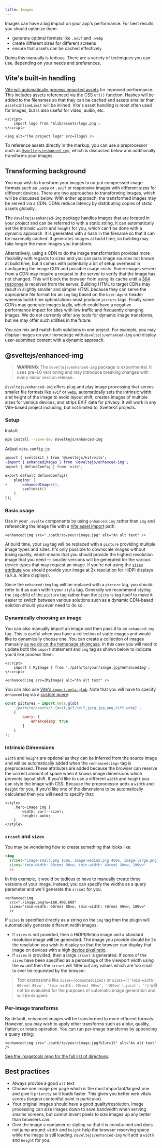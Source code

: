 ```yaml
---
title: Images
---
```


Images can have a big impact on your app's performance. For best results, you should optimize them:

- generate optimal formats like `.avif` and `.webp`
- create different sizes for different screens
- ensure that assets can be cached effectively

Doing this manually is tedious. There are a variety of techniques you can use, depending on your needs and preferences.

## Vite's built-in handling

[Vite will automatically process imported assets](https://vitejs.dev/guide/assets.html) for improved performance. This includes assets referenced via the CSS `url()` function. Hashes will be added to the filenames so that they can be cached and assets smaller than `assetsInlineLimit` will be inlined. Vite's asset handling is most often used for images, but is also useful for video, audio, etc.

```svelte
<script>
	import logo from '$lib/assets/logo.png';
</script>

<img alt="The project logo" src={logo} />
```

To reference assets directly in the markup, you can use a preprocessor such as [`@sveltejs/enhanced-img`](#sveltejs-enhanced-img), which is discussed below and additionally transforms your images.

## Transforming background

You may wish to transform your images to output compressed image formats such as `.webp` or `.avif` or responsive images with different sizes for different devices. There are two approaches to transforming images, which will be discussed below. With either approach, the transformed images may be served via a CDN. CDNs reduce latency by distributing copies of static assets globally.

The `@sveltejs/enhanced-img` package handles images that are located in your project and can be referred to with a static string. It can automatically set the intrinsic `width` and `height` for you, which can't be done with a dynamic approach. It is generated with a hash in the filename so that it can be maximally cached. It generates images at build time, so building may take longer the more images you transform.

Alternatively, using a CDN to do the image transformation provides more flexibility with regards to sizes and you can pass image sources not known at build time, but it comes with potentially a bit of setup overhead in configuring the image CDN and possible usage costs. Some images served from a CDN may require a request to the server to verify that the image has not changed. This will block the browser from using its cache until a [304 response](https://developer.mozilla.org/en-US/docs/Web/HTTP/Status/304) is received from the server. Building HTML to target CDNs may result in slightly smaller and simpler HTML because they can serve the appropriate file format for an `img` tag based on the `User-Agent` header whereas build-time optimizations must produce `picture` tags. Finally some CDNs may generate images lazily, which could have a negative performance impact for sites with low traffic and frequently changing images. We do not currently offer any tools for dynamic image transforms, but we may offer such utilities in the future.

You can mix and match both solutions in one project. For example, you may display images on your homepage with `@sveltejs/enhanced-img` and display user-submitted content with a dynamic approach.

## @sveltejs/enhanced-img

> **WARNING**: The `@sveltejs/enhanced-img` package is experimental. It uses pre-1.0 versioning and may introduce breaking changes with every minor version release.

`@sveltejs/enhanced-img` offers plug and play image processing that serves smaller file formats like `avif` or `webp`, automatically sets the intrinsic width and height of the image to avoid layout shift, creates images of multiple sizes for various devices, and strips EXIF data for privacy. It will work in any Vite-based project including, but not limited to, SvelteKit projects.

### Setup

Install:

```bash
npm install --save-dev @sveltejs/enhanced-img
```

Adjust `vite.config.js`:

```diff
import { sveltekit } from '@sveltejs/kit/vite';
+import { enhancedImages } from '@sveltejs/enhanced-img';
import { defineConfig } from 'vite';

export default defineConfig({
	plugins: [
+		enhancedImages(),
		sveltekit()
	]
});
```

### Basic usage

Use in your `.svelte` components by using `enhanced:img` rather than `img` and referencing the image file with a [Vite asset import](https://vitejs.dev/guide/assets.html#static-asset-handling) path:

```svelte
<enhanced:img src="./path/to/your/image.jpg" alt="An alt text" />
```

At build time, your `img` tag will be replaced with a `picture` providing multiple image types and sizes. It's only possible to downscale images without losing quality, which means that you should provide the highest resolution image that you need — smaller versions will be generated for the various device types that may request an image. If you're not using the [`sizes` attribute](#sveltejs-enhanced-img-srcset-and-sizes) you should provide your image at 2x resolution for HiDPI displays (a.k.a. retina displays).

Since the `enhanced:img` tag will be replaced with a `picture` tag, you should refer to it as such within your `style` tag. Generally we recommend styling the `img` child of the `picture` tag rather than the `picture` tag itself to make it easier to switch between various solutions such as a dynamic CDN-based solution should you ever need to do so.

### Dynamically choosing an image

You can also manually import an image and then pass it to an `enhanced:img` tag. This is useful when you have a collection of static images and would like to dynamically choose one. You can create a collection of images manually [as we do on the homepage showcase](https://github.com/sveltejs/kit/blob/master/sites/kit.svelte.dev/src/routes/home/Showcase.svelte). In this case you will need to update both the `import` statement and `img` tag as shown below to indicate you'd like process them.

```svelte
<script>
	import { MyImage } from './path/to/your/image.jpg?enhancedImg';
</script>

<enhanced:img src={MyImage} alt="An alt text" />
```

You can also use [Vite's `import.meta.glob`](https://vitejs.dev/guide/features.html#glob-import). Note that you will have to specify `enhancedImg` via a [custom query](https://vitejs.dev/guide/features.html#custom-queries):

```js
const pictures = import.meta.glob(
	'/path/to/assets/*.{avif,gif,heif,jpeg,jpg,png,tiff,webp}',
	{
		query: {
			enhancedImg: true
		}
	}
);
```

### Intrinsic Dimensions

`width` and `height` are optional as they can be inferred from the source image and will be automatically added when the `<enhanced:img>` tag is preprocessed. These attributes are added because the browser can reserve the correct amount of space when it knows image dimensions which prevents layout shift. If you'd like to use a different `width` and `height` you can style the image with CSS. Because the preprocessor adds a `width` and `height` for you, if you'd like one of the dimensions to be automatically calculated then you will need to specify that:

```svelte
<style>
	.hero-image img {
		width: var(--size);
		height: auto;
	}
</style>
```

### `srcset` and `sizes`

You may be wondering how to create something that looks like:

```html
<img
  srcset="image-small.png 160w, image-medium.png 400w, image-large.png 600w"
  sizes="(min-width: 60rem) 80vw, (min-width: 40rem) 90vw, 100vw"
  />
```

In this example, it would be tedious to have to manually create three versions of your image. Instead, you can specify the widths as a query parameter and we'll generate the `srcset` for you.

```svelte
<enhanced:img
  src="./image.png?w=160,400,600"
  sizes="(min-width: 60rem) 80vw, (min-width: 40rem) 90vw, 100vw"
  />
```

If `sizes` is specified directly as a string on the `img` tag then the plugin will automatically generate different width images:
- If `sizes` is not provided, then a HiDPI/Retina image and a standard resolution image will be generated. The image you provide should be 2x the resolution you wish to display so that the browser can display that image on devices with a high [device pixel ratio](https://developer.mozilla.org/en-US/docs/Web/API/Window/devicePixelRatio).
- If `sizes` is provided, then a large `srcset` is generated. If some of the `sizes` have been specified as a percentage of the viewport width using the `vw` unit then the `srcset` will filter out any values which are too small to ever be requested by the browser.

> Text expressions like `sizes={computedSizes}` or `sizes={['(min-width: 60rem) 80vw', '(min-width: 40rem) 90vw', '100vw'].join(', ')}` will not be evaluated for the purposes of automatic image generation and will be skipped.

### Per-image transforms

By default, enhanced images will be transformed to more efficient formats. However, you may wish to apply other transforms such as a blur, quality, flatten, or rotate operation. You can run per-image transforms by appending a query string:

```svelte
<enhanced:img src="./path/to/your/image.jpg?blur=15" alt="An alt text" />
```

[See the imagetools repo for the full list of directives](https://github.com/JonasKruckenberg/imagetools/blob/main/docs/directives.md).

## Best practices

- Always provide a good `alt` text
- Choose one image per page which is the most important/largest one and give it `priority` so it loads faster. This gives you better web vitals scores (largest contentful paint in particular).
- Your original images should have a good quality/resolution. Image processing can size images down to save bandwidth when serving smaller screens, but cannot invent pixels to size images up any better than browsers can.
- Give the image a container or styling so that it is constrained and does not jump around. `width` and `height` help the browser reserving space while the image is still loading. `@sveltejs/enhanced-img` will add a `width` and `height` for you.
